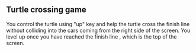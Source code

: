 ## Turtle crossing game

You control the turtle using "up" key and help the turtle cross the finish line without colliding into the cars coming from the right side of the screen.
You level up once you have reached the finish line , which is the top of the screen.

